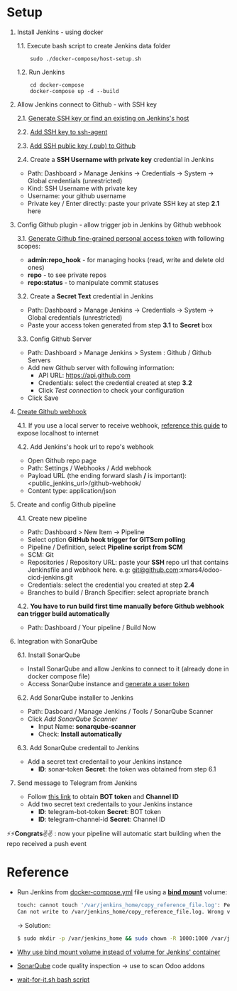 # Setup

1.  Install Jenkins - using docker

    1.1. Execute bash script to create Jenkins data folder

    ```shell
        sudo ./docker-compose/host-setup.sh
    ```

    1.2. Run Jenkins

    ```shell
        cd docker-compose
        docker-compose up -d --build
    ```

2.  Allow Jenkins connect to Github - with SSH key

    2.1. [Generate SSH key or find an existing on Jenkins's host](https://docs.github.com/en/authentication/connecting-to-github-with-ssh/generating-a-new-ssh-key-and-adding-it-to-the-ssh-agent#generating-a-new-ssh-key)

    2.2. [Add SSH key to ssh-agent](https://www.jenkins.io/doc/book/installing/)

    2.3. [Add SSH public key (.pub) to Github](https://docs.github.com/en/authentication/connecting-to-github-with-ssh/adding-a-new-ssh-key-to-your-github-account#adding-a-new-ssh-key-to-your-account)

    2.4. Create a **SSH Username with private key** credential in Jenkins

    -   Path: Dashboard > Manage Jenkins -> Credentials -> System -> Global credentials (unrestricted)
    -   Kind: SSH Username with private key
    -   Username: your github username
    -   Private key / Enter directly: paste your private SSH key at step **2.1** here

3.  Config Github plugin - allow trigger job in Jenkins by Github webhook

    3.1. [Generate Github fine-grained personal access token](https://docs.github.com/en/authentication/keeping-your-account-and-data-secure/managing-your-personal-access-tokens) with following scopes:

    -   **admin:repo_hook** - for managing hooks (read, write and delete old ones)
    -   **repo** - to see private repos
    -   **repo:status** - to manipulate commit statuses

    <end-list></end-list>

    3.2. Create a **Secret Text** credential in Jenkins

    -   Path: Dashboard > Manage Jenkins -> Credentials -> System -> Global credentials (unrestricted)
    -   Paste your access token generated from step **3.1** to **Secret** box

    3.3. Config Github Server

    -   Path: Dashboard > Manage Jenkins > System : Github / Github Servers
    -   Add new Github server with following information:
        -   API URL: https://api.github.com
        -   Credentials: select the credential created at step **3.2**
        -   Click _Test connection_ to check your configuration
    -   Click Save

4.  [Create Github webhook](https://docs.github.com/en/webhooks/using-webhooks)

    4.1. If you use a local server to receive webhook, [reference this guide](https://docs.github.com/en/webhooks/using-webhooks/creating-webhooks#exposing-localhost-to-the-internet) to expose localhost to internet

    4.2. Add Jenkins's hook url to repo's webhook

    -   Open Github repo page
    -   Path: Settings / Webhooks / Add webhook
    -   Payload URL (the ending forward slash **/** is important): <public_jenkins_url>/github-webhook/
    -   Content type: application/json

5.  Create and config Github pipeline

    4.1. Create new pipeline

    -   Path: Dashboard > New Item -> Pipeline
    -   Select option **GitHub hook trigger for GITScm polling**
    -   Pipeline / Definition, select **Pipeline script from SCM**
    -   SCM: Git
    -   Repositories / Repository URL: paste your **SSH** repo url that contains Jenkinsfile and webhook here. e.g: git@github.com:xmars4/odoo-cicd-jenkins.git
    -   Credentials: select the credential you created at step **2.4**
    -   Branches to build / Branch Specifier: select apropriate branch

    4.2. **You have to run build first time manually before Github webhook can trigger build automatically**

    -   Path: Dashboard / Your pipeline / Build Now

6.  Integration with SonarQube

    6.1. Install SonarQube

    -   Install SonarQube and allow Jenkins to connect to it (already done in docker compose file)
    -   Access SonarQube instance and [generate a user token](https://docs.sonarsource.com/sonarqube/latest/user-guide/user-account/generating-and-using-tokens/#generating-a-token)

    6.2. Add SonarQube installer to Jenkins

    -   Path: Dasboard / Manage Jenkins / Tools / SonarQube Scanner
    -   Click _Add SonarQube Scanner_
        -   Input Name: **sonarqube-scanner**
        -   Check: **Install automatically**

    6.3. Add SonarQube credentail to Jenkins

    -   Add a secret text credentail to your Jenkins instance
        -   **ID**: sonar-token **Secret**: the token was obtained from step 6.1

7.  Send message to Telegram from Jenkins
    -   Follow [this link](https://gist.github.com/xmars4/25931e4e59476da70a183d0f5a1d9e9e) to obtain **BOT token** and **Channel ID**
    -   Add two secret text credentails to your Jenkins instance
        -   **ID**: telegram-bot-token **Secret**: BOT token
        -   **ID**: telegram-channel-id **Secret**: Channel ID

:zap::zap:**Congrats**:v::v: : now your pipeline will automatic start building when the repo received a push event

# Reference

-   Run Jenkins from [docker-compose.yml](docker-compose/docker-compose.yml) file using a **[bind mount](https://github.com/jenkinsci/docker/blob/master/README.md#usage)** volume:

    ```bash
    touch: cannot touch '/var/jenkins_home/copy_reference_file.log': Permission denied
    Can not write to /var/jenkins_home/copy_reference_file.log. Wrong volume permissions?
    ```

    -> Solution:

    ```bash
    $ sudo mkdir -p /var/jenkins_home && sudo chown -R 1000:1000 /var/jenkins_home/
    ```

-   [Why use bind mount volume instead of volume for Jenkins' container](https://stackoverflow.com/questions/62678663/jenkins-in-docker-clarification-about-bind-mounts-in-pipelines/62679925#62679925)

-   [SonarQube](https://docs.sonarsource.com/sonarqube/latest/) code quality inspection -> use to scan Odoo addons

-   [wait-for-it.sh bash script](https://github.com/vishnubob/wait-for-it)
